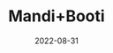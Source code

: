 ---
title: 'Mandi+Booti'
date: '2022-08-31' 
metatag: '' 
inventory: '0' 
draft: false 
# meta description 
shortDescripton: ''
description: 'Herb'
longdescription: ''
featured: True
# product Price
price: '40.0'
# Product Short Description
shortDescription: ''
productID: '641707F4-1129-ED11-9968-005056B3A416'
type: 'products'
category: 'Herb' 
thumnailproduct: 'https://aminsaddiquidawakhana.eralive.net/images/products/641707F4-1129-ED11-9968-005056B3A4161.png' 
images:
  - image: 'images/products/641707F4-1129-ED11-9968-005056B3A4161.png'  
Variants:
---